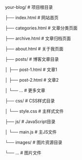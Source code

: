 
your-blog/ # 项目根目录

├── index.html # 网站首页

├── categories.html # 文章分类页面

├── archive.html # 文章归档页面

├── about.html # 关于我页面

├── posts/ # 博客文章目录

│ ├── post-1.html # 文章1

│ ├── post-2.html # 文章2

│ └── ... # 更多文章

├── css/ # CSS样式目录

│ └── style.css # 主样式文件

├── js/ # JavaScript目录

│ └── main.js # 主JS文件

└── images/ # 图片资源目录

└── ... # 图片文件
